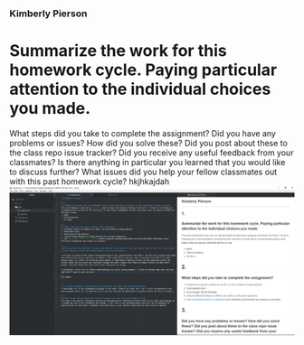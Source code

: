 ### Kimberly Pierson
# Summarize the work for this homework cycle. Paying particular attention to the individual choices you made.


What steps did you take to complete the assignment?
Did you have any problems or issues? How did you solve these? Did you post about these to the class repo issue tracker? Did you receive any useful feedback from your classmates?
Is there anything in particular you learned that you would like to discuss further?
What issues did you help your fellow classmates out with this past homework cycle?
hkjhkajdah
![Image of my editor](Capture.PNG)
